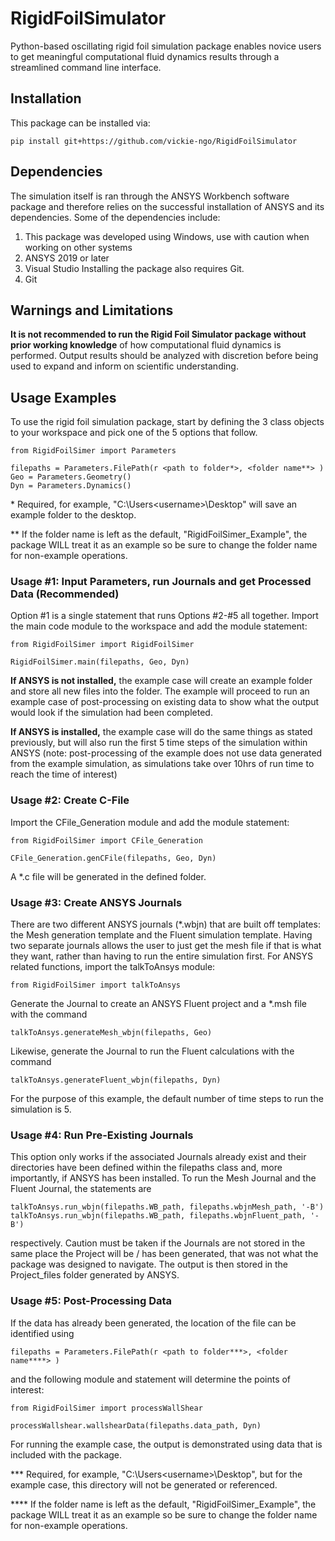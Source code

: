 # RigidFoilSimulator
Python-based oscillating rigid foil simulation package enables novice users to get meaningful computational fluid dynamics results through a streamlined command line interface. 

## Installation
This package can be installed via:

    pip install git+https://github.com/vickie-ngo/RigidFoilSimulator

## Dependencies
The simulation itself is ran through the ANSYS Workbench software package and therefore relies on the successful installation of ANSYS and its dependencies. Some of the dependencies include:
  1. This package was developed using Windows, use with caution when working on other systems
  2. ANSYS 2019 or later
  3. Visual Studio
Installing the package also requires Git.  
  4. Git
  
## Warnings and Limitations
**It is not recommended to run the Rigid Foil Simulator package without prior working knowledge** of how computational fluid dynamics is performed. Output results should be analyzed with discretion before being used to expand and inform on scientific understanding.

## Usage Examples
To use the rigid foil simulation package, start by defining the 3 class objects to your workspace and pick one of the 5 options that follow.
    
    from RigidFoilSimer import Parameters
    
    filepaths = Parameters.FilePath(r <path to folder*>, <folder name**> )
    Geo = Parameters.Geometry()
    Dyn = Parameters.Dynamics()

\* Required, for example, "C:\Users\<username>\Desktop" will save an example folder to the desktop. 

\*\* If the folder name is left as the default, "RigidFoilSimer_Example", the package WILL treat it as an example so be sure to change the folder name for non-example operations.

### Usage #1: Input Parameters, run Journals and get Processed Data (Recommended)
Option #1 is a single statement that runs Options #2-#5 all together. Import the main code module to the workspace and add the module statement:

    from RigidFoilSimer import RigidFoilSimer
    
    RigidFoilSimer.main(filepaths, Geo, Dyn)

**If ANSYS is not installed,** the example case will create an example folder and store all new files into the folder. The example will proceed to run an example case of post-processing on existing data to show what the output would look if the simulation had been completed.

**If ANSYS is installed,** the example case will do the same things as stated previously, but will also run the first 5 time steps of the simulation within ANSYS (note: post-processing of the example does not use data generated from the example simulation, as simulations take over 10hrs of run time to reach the time of interest)

### Usage #2: Create C-File
Import the CFile_Generation module and add the module statement:

    from RigidFoilSimer import CFile_Generation
    
    CFile_Generation.genCFile(filepaths, Geo, Dyn)

A \*.c file will be generated in the defined folder.

### Usage #3: Create ANSYS Journals
There are two different ANSYS journals (\*.wbjn) that are built off templates: the Mesh generation template and the Fluent simulation template. Having two separate journals allows the user to just get the mesh file if that is what they want, rather than having to run the entire simulation first. For ANSYS related functions, import the talkToAnsys module:

    from RigidFoilSimer import talkToAnsys
    
Generate the Journal to create an ANSYS Fluent project and a \*.msh file with the command
    
    talkToAnsys.generateMesh_wbjn(filepaths, Geo)
    
Likewise, generate the Journal to run the Fluent calculations with the command
    
    talkToAnsys.generateFluent_wbjn(filepaths, Dyn)

For the purpose of this example, the default number of time steps to run the simulation is 5.

### Usage #4: Run Pre-Existing Journals
This option only works if the associated Journals already exist and their directories have been defined within the filepaths class and, more importantly, if ANSYS has been installed. To run the Mesh Journal and the Fluent Journal, the statements are

    talkToAnsys.run_wbjn(filepaths.WB_path, filepaths.wbjnMesh_path, '-B')
    talkToAnsys.run_wbjn(filepaths.WB_path, filepaths.wbjnFluent_path, '-B')
    
respectively. Caution must be taken if the Journals are not stored in the same place the Project will be / has been generated, that was not what the package was designed to navigate. The output is then stored in the Project_files folder generated by ANSYS.

### Usage #5: Post-Processing Data
If the data has already been generated, the location of the file can be identified using

    filepaths = Parameters.FilePath(r <path to folder***>, <folder name****> )

and the following module and statement will determine the points of interest:

    from RigidFoilSimer import processWallShear
    
    processWallshear.wallshearData(filepaths.data_path, Dyn)

For running the example case, the output is demonstrated using data that is included with the package.

\*\*\* Required, for example, "C:\Users\<username>\Desktop", but for the example case, this directory will not be generated or referenced.

\*\*\*\* If the folder name is left as the default, "RigidFoilSimer_Example", the package WILL treat it as an example so be sure to change the folder name for non-example operations.
